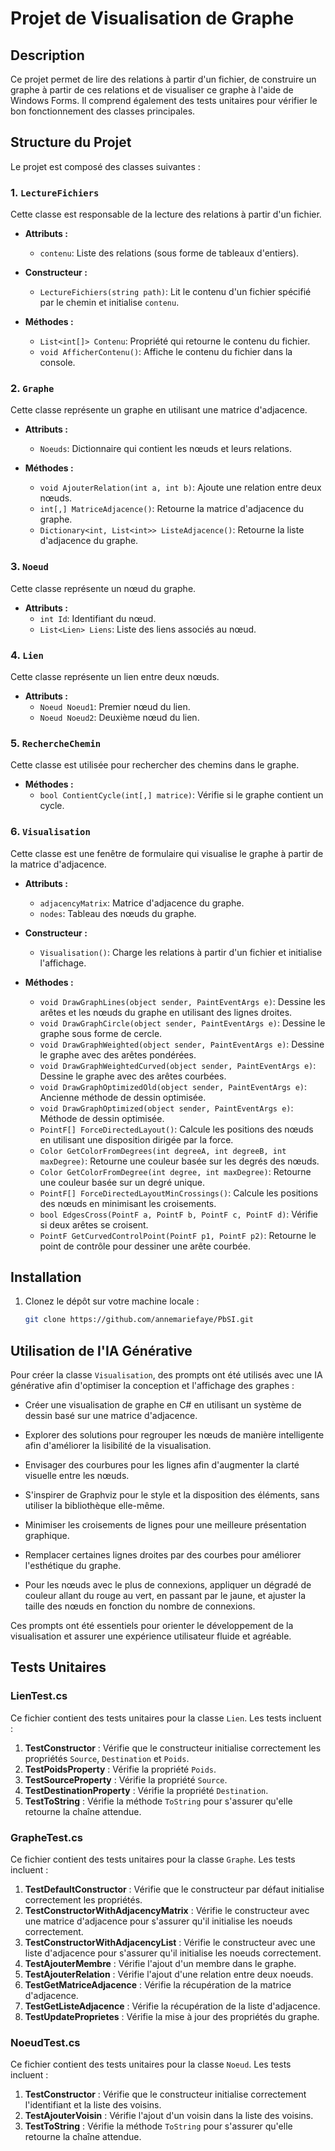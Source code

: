 # Projet de Visualisation de Graphe

## Description

Ce projet permet de lire des relations à partir d'un fichier, de construire un graphe à partir de ces relations et de visualiser ce graphe à l'aide de Windows Forms. Il comprend également des tests unitaires pour vérifier le bon fonctionnement des classes principales.

## Structure du Projet

Le projet est composé des classes suivantes :

### 1. `LectureFichiers`

Cette classe est responsable de la lecture des relations à partir d'un fichier.

- **Attributs :**
  - `contenu`: Liste des relations (sous forme de tableaux d'entiers).
  
- **Constructeur :**
  - `LectureFichiers(string path)`: Lit le contenu d'un fichier spécifié par le chemin et initialise `contenu`.

- **Méthodes :**
  - `List<int[]> Contenu`: Propriété qui retourne le contenu du fichier.
  - `void AfficherContenu()`: Affiche le contenu du fichier dans la console.

### 2. `Graphe`

Cette classe représente un graphe en utilisant une matrice d'adjacence.

- **Attributs :**
  - `Noeuds`: Dictionnaire qui contient les nœuds et leurs relations.

- **Méthodes :**
  - `void AjouterRelation(int a, int b)`: Ajoute une relation entre deux nœuds.
  - `int[,] MatriceAdjacence()`: Retourne la matrice d'adjacence du graphe.
  - `Dictionary<int, List<int>> ListeAdjacence()`: Retourne la liste d'adjacence du graphe.

### 3. `Noeud`

Cette classe représente un nœud du graphe.

- **Attributs :**
  - `int Id`: Identifiant du nœud.
  - `List<Lien> Liens`: Liste des liens associés au nœud.

### 4. `Lien`

Cette classe représente un lien entre deux nœuds.

- **Attributs :**
  - `Noeud Noeud1`: Premier nœud du lien.
  - `Noeud Noeud2`: Deuxième nœud du lien.

### 5. `RechercheChemin`

Cette classe est utilisée pour rechercher des chemins dans le graphe.

- **Méthodes :**
  - `bool ContientCycle(int[,] matrice)`: Vérifie si le graphe contient un cycle.

### 6. `Visualisation`

Cette classe est une fenêtre de formulaire qui visualise le graphe à partir de la matrice d'adjacence.

- **Attributs :**
  - `adjacencyMatrix`: Matrice d'adjacence du graphe.
  - `nodes`: Tableau des nœuds du graphe.

- **Constructeur :**
  - `Visualisation()`: Charge les relations à partir d'un fichier et initialise l'affichage.

- **Méthodes :**
  - `void DrawGraphLines(object sender, PaintEventArgs e)`: Dessine les arêtes et les nœuds du graphe en utilisant des lignes droites.
  - `void DrawGraphCircle(object sender, PaintEventArgs e)`: Dessine le graphe sous forme de cercle.
  - `void DrawGraphWeighted(object sender, PaintEventArgs e)`: Dessine le graphe avec des arêtes pondérées.
  - `void DrawGraphWeightedCurved(object sender, PaintEventArgs e)`: Dessine le graphe avec des arêtes courbées.
  - `void DrawGraphOptimizedOld(object sender, PaintEventArgs e)`: Ancienne méthode de dessin optimisée.
  - `void DrawGraphOptimized(object sender, PaintEventArgs e)`: Méthode de dessin optimisée.
  - `PointF[] ForceDirectedLayout()`: Calcule les positions des nœuds en utilisant une disposition dirigée par la force.
  - `Color GetColorFromDegrees(int degreeA, int degreeB, int maxDegree)`: Retourne une couleur basée sur les degrés des nœuds.
  - `Color GetColorFromDegree(int degree, int maxDegree)`: Retourne une couleur basée sur un degré unique.
  - `PointF[] ForceDirectedLayoutMinCrossings()`: Calcule les positions des nœuds en minimisant les croisements.
  - `bool EdgesCross(PointF a, PointF b, PointF c, PointF d)`: Vérifie si deux arêtes se croisent.
  - `PointF GetCurvedControlPoint(PointF p1, PointF p2)`: Retourne le point de contrôle pour dessiner une arête courbée.

## Installation

1. Clonez le dépôt sur votre machine locale :
   ```bash
   git clone https://github.com/annemariefaye/PbSI.git

## Utilisation de l'IA Générative

Pour créer la classe `Visualisation`, des prompts ont été utilisés avec une IA générative afin d'optimiser la conception et l'affichage des graphes :

- Créer une visualisation de graphe en C# en utilisant un système de dessin basé sur une matrice d'adjacence.
  
- Explorer des solutions pour regrouper les nœuds de manière intelligente afin d'améliorer la lisibilité de la visualisation.
  
- Envisager des courbures pour les lignes afin d'augmenter la clarté visuelle entre les nœuds.
  
- S'inspirer de Graphviz pour le style et la disposition des éléments, sans utiliser la bibliothèque elle-même.
  
- Minimiser les croisements de lignes pour une meilleure présentation graphique.
  
- Remplacer certaines lignes droites par des courbes pour améliorer l'esthétique du graphe.
  
- Pour les nœuds avec le plus de connexions, appliquer un dégradé de couleur allant du rouge au vert, en passant par le jaune, et ajuster la taille des nœuds en fonction du nombre de connexions.

Ces prompts ont été essentiels pour orienter le développement de la visualisation et assurer une expérience utilisateur fluide et agréable.

## Tests Unitaires

### LienTest.cs

Ce fichier contient des tests unitaires pour la classe `Lien`. Les tests incluent :

1. **TestConstructor** : Vérifie que le constructeur initialise correctement les propriétés `Source`, `Destination` et `Poids`.
2. **TestPoidsProperty** : Vérifie la propriété `Poids`.
3. **TestSourceProperty** : Vérifie la propriété `Source`.
4. **TestDestinationProperty** : Vérifie la propriété `Destination`.
5. **TestToString** : Vérifie la méthode `ToString` pour s'assurer qu'elle retourne la chaîne attendue.

### GrapheTest.cs

Ce fichier contient des tests unitaires pour la classe `Graphe`. Les tests incluent :

1. **TestDefaultConstructor** : Vérifie que le constructeur par défaut initialise correctement les propriétés.
2. **TestConstructorWithAdjacencyMatrix** : Vérifie le constructeur avec une matrice d'adjacence pour s'assurer qu'il initialise les noeuds correctement.
3. **TestConstructorWithAdjacencyList** : Vérifie le constructeur avec une liste d'adjacence pour s'assurer qu'il initialise les noeuds correctement.
4. **TestAjouterMembre** : Vérifie l'ajout d'un membre dans le graphe.
5. **TestAjouterRelation** : Vérifie l'ajout d'une relation entre deux noeuds.
6. **TestGetMatriceAdjacence** : Vérifie la récupération de la matrice d'adjacence.
7. **TestGetListeAdjacence** : Vérifie la récupération de la liste d'adjacence.
8. **TestUpdateProprietes** : Vérifie la mise à jour des propriétés du graphe.

### NoeudTest.cs

Ce fichier contient des tests unitaires pour la classe `Noeud`. Les tests incluent :

1. **TestConstructor** : Vérifie que le constructeur initialise correctement l'identifiant et la liste des voisins.
2. **TestAjouterVoisin** : Vérifie l'ajout d'un voisin dans la liste des voisins.
3. **TestToString** : Vérifie la méthode `ToString` pour s'assurer qu'elle retourne la chaîne attendue.
